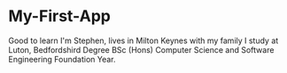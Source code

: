 # My-First-App
Good to learn
I'm Stephen, lives in Milton Keynes with my family
I study at Luton, Bedfordshird
Degree BSc (Hons)
Computer Science and Software Engineering
Foundation Year.
